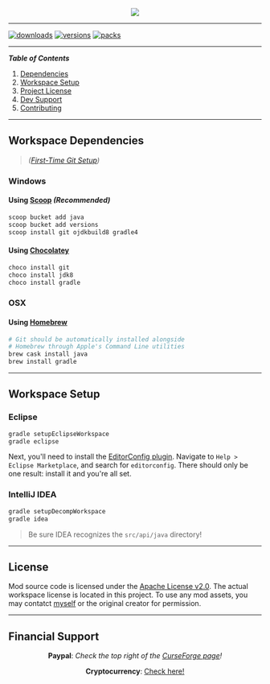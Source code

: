 <p align="center"><img src="https://github.com/T145/metaltransport/blob/master/src/main/resources/assets/metaltransport/logo.png"/></p>

***

[![downloads](http://cf.way2muchnoise.eu/full_metaltransport_downloads.svg)](https://minecraft.curseforge.com/projects/metaltransport)
[![versions](http://cf.way2muchnoise.eu/versions/metaltransport.svg)](https://minecraft.curseforge.com/projects/metaltransport)
[![packs](http://cf.way2muchnoise.eu/packs/metaltransport.svg)](https://minecraft.curseforge.com/projects/metaltransport)

---
**_Table of Contents_**

1. [Dependencies](https://github.com/T145/metaltransport#dependencies)
2. [Workspace Setup](https://github.com/T145/metaltransport#workspace-setup)
3. [Project License](https://github.com/T145/metaltransport#license)
4. [Dev Support](https://github.com/T145/metaltransport#support)
5. [Contributing](https://github.com/T145/metaltransport/blob/master/.github/CONTRIBUTING.md)

---

## Workspace Dependencies

> *([First-Time Git Setup](https://git-scm.com/book/en/v2/Getting-Started-First-Time-Git-Setup))*

### Windows

#### Using [Scoop](https://github.com/lukesampson/scoop/blob/master/README.md) *(Recommended)*
```bash
scoop bucket add java
scoop bucket add versions
scoop install git ojdkbuild8 gradle4
```

#### Using [Chocolatey](https://chocolatey.org/install)
```bash
choco install git
choco install jdk8
choco install gradle
```

### OSX

#### Using [Homebrew](https://brew.sh/)
```bash
# Git should be automatically installed alongside
# Homebrew through Apple's Command Line utilities
brew cask install java
brew install gradle
```

---

## Workspace Setup

### Eclipse
```bash
gradle setupEclipseWorkspace
gradle eclipse
```

Next, you'll need to install the [EditorConfig plugin](https://github.com/ncjones/editorconfig-eclipse#readme).
Navigate to `Help > Eclipse Marketplace`, and search for `editorconfig`.
There should only be one result: install it and you're all set.

### IntelliJ IDEA

```bash
gradle setupDecompWorkspace
gradle idea
```
> Be sure IDEA recognizes the `src/api/java` directory!

---

## License

Mod source code is licensed under the [Apache License v2.0](http://www.apache.org/licenses/LICENSE-2.0).
The actual workspace license is located in this project.
To use any mod assets, you may contatct [myself](https://github.com/T145) or the original creator for permission.

---

## Financial Support

<div align="center">

**Paypal**: *Check the top right of the [CurseForge page](https://minecraft.curseforge.com/projects/metaltransport)!*
</div>

<div align="center">

**Cryptocurrency**: [Check here!](https://github.com/T145/metaltransport/blob/master/.github/CRYPTO_ADDRESSES.md)
</div>
